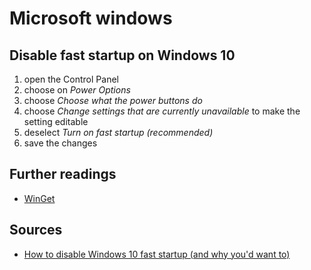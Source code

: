 # Microsoft windows

## Disable fast startup on Windows 10

1. open the Control Panel
1. choose on _Power Options_
1. choose _Choose what the power buttons do_
1. choose _Change settings that are currently unavailable_ to make the setting editable
1. deselect _Turn on fast startup (recommended)_
1. save the changes

## Further readings

- [WinGet]

[winget]: winget.md

## Sources

- [How to disable Windows 10 fast startup (and why you'd want to)]

[how to disable windows 10 fast startup (and why you'd want to)]: https://www.windowscentral.com/how-disable-windows-10-fast-startup
